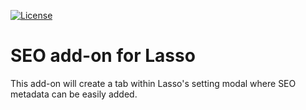 [![License](https://img.shields.io/badge/license-GPL--2.0%2B-red.svg?style=flat-square)](http://www.gnu.org/licenses/gpl-2.0.html)

# SEO add-on for Lasso

This add-on will create a tab within Lasso's setting modal where SEO metadata can be easily added.

